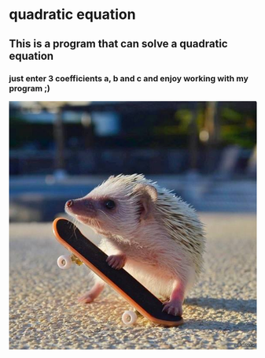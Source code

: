 # quadratic equation
## This is a program that can solve a quadratic equation 
### just enter 3 coefficients a, b and c and enjoy working with my program ;)
![](https://github.com/otr1v/quadratic-equation/blob/main/ezh.jpg)
